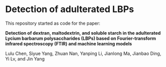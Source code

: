 # Detection of adulterated LBPs

This repository started as code for the paper:

**Detection of dextran, maltodextrin, and soluble starch in the adulterated Lycium barbarum polysaccharides (LBPs) based on Fourier-transform infrared spectroscopy (FTIR) and machine learning models**

Lulu Chen, Siyue Yang, Zhuan Nan, Yanping Li, Jianlong Ma, Jianbao Ding, Yi Lv, and Jin Yang

